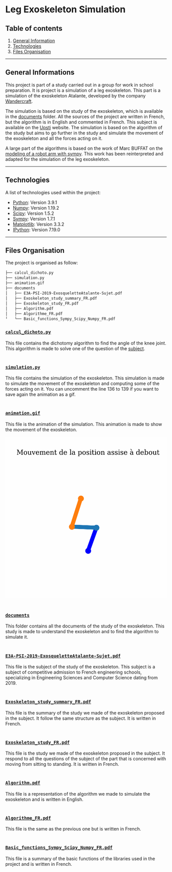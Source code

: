 # Leg Exoskeleton Simulation

## Table of contents
1. [General Information](#general-info)
2. [Technologies](#technologies)
3. [Files Organisation](#organisation)

***
<a name="general-info"></a>
## General Informations

This project is part of a study carried out in a group for work in school preparation. It is project is a simulation of a leg exoskeleton. This part is a simulation of the exoskeleton Atalante, developed by the company [Wandercraft](https://www.wandercraft.eu/articles/wandercraft-equipe-henri-mondor-dun-exosquelette-atalante-grace-au-collectif-protegetonsoignant#:~:text=Pionnier%20de%20la%20robotique%20dynamique,les%20stades%20de%20la%20r%C3%A9%C3%A9ducation.).

The simulation is based on the study of the exoskeleton, which is available in the [documents](/documents/E3A-PSI-2019-ExosqueletteAtalante-Sujet.pdf) folder. All the sources of the project are written in French, but the algorithm is in English and commented in French. This subject is available on the [Upsti](https://www.upsti.fr/espace-etudiants/annales-de-concours/topics/e3a-psi-2019-exosquelette-atalante) website. The simulation is based on the algorithm of the study but aims to go further in the study and simulate the movement of the exoskeleton and all the forces acting on it.

A large part of the algorithms is based on the work of Marc BUFFAT on the [modeling of a robot arm with sympy](https://perso.univ-lyon1.fr/marc.buffat/2019/Robotique_Bras2D/index.html#Etude-statique-du-bras-de-robot). This work has been reinterpreted and adapted for the simulation of the leg exoskeleton.

***
<a name="technologies"></a>
## Technologies

A list of technologies used within the project:
* [Python](https://www.python.org/): Version 3.9.1
* [Numpy](https://numpy.org/): Version 1.19.2
* [Scipy](https://www.scipy.org/): Version 1.5.2
* [Sympy](https://www.sympy.org/en/index.html): Version 1.7.1
* [Matplotlib](https://matplotlib.org/): Version 3.3.2
* [IPython](https://ipython.org/): Version 7.19.0

***
<a name="organisation"></a>
## Files Organisation

The project is organised as follow:
```
├── calcul_dichoto.py
├── simulation.py
├── animation.gif
├── documents
│   ├── E3A-PSI-2019-ExosqueletteAtalante-Sujet.pdf
│   ├── Exoskeleton_study_summary_FR.pdf
│   ├── Exoskeleton_study_FR.pdf
│   ├── Algorithm.pdf
│   ├── Algorithme_FR.pdf
╵   └── Basic_functions_Sympy_Scipy_Numpy_FR.pdf
```

### [```calcul_dichoto.py```](/calcul_dichoto.py)
This file contains the dichotomy algorithm to find the angle of the knee joint. This algorithm is made to solve one of the question of the [subject](/documents/E3A-PSI-2019-ExosqueletteAtalante-Sujet.pdf).
#

### [```simulation.py```](/simulation.py)
This file contains the simulation of the exoskeleton. This simulation is made to simulate the movement of the exoskeleton and computing some of the forces acting on it. You can uncomment the line 136 to 139 if you want to save again the animation as a gif.
#

### [```animation.gif```](/animation.gif)
This file is the animation of the simulation. This animation is made to show the movement of the exoskeleton.

![](animation.gif)
#

### [```documents```](/documents/)
This folder contains all the documents of the study of the exoskeleton. This study is made to understand the exoskeleton and to find the algorithm to simulate it.
#

### [```E3A-PSI-2019-ExosqueletteAtalante-Sujet.pdf```](/documents/E3A-PSI-2019-ExosqueletteAtalante-Sujet.pdf)
This file is the subject of the study of the exoskeleton. This subject is a subject of competitive admission to French engineering schools, specializing in Engineering Sciences and Computer Science dating from 2019.
#

### [```Exoskeleton_study_summary_FR.pdf```](/documents/Exoskeleton_study_summary_FR.pdf)
This file is the summary of the study we made of the exoskeleton proposed in the subject. It follow the same structure as the subject. It is written in French.
#

### [```Exoskeleton_study_FR.pdf```](/documents/Exoskeleton_study_FR.pdf)
This file is the study we made of the exoskeleton proposed in the subject. It respond to all the questions of the subject of the part that is concerned with moving from sitting to standing. It is written in French.
#

### [```Algorithm.pdf```](/documents/Algorithm.pdf)
This file is a representation of the algorithm we made to simulate the exoskeleton and is written in English.
#

### [```Algorithme_FR.pdf```](/documents/Algorithme_FR.pdf)
This file is the same as the previous one but is written in French.
#

### [```Basic_functions_Sympy_Scipy_Numpy_FR.pdf```](/documents/Basic_functions_Sympy_Scipy_Numpy_FR.pdf)
This file is a summary of the basic functions of the libraries used in the project and is written in French.
